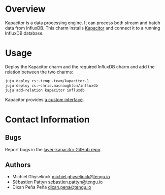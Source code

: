 # Overview

Kapacitor is a data processing engine.  It can process both stream and batch
data from InfluxDB. This charm installs [Kapacitor](https://docs.influxdata.com/kapacitor)
and connect it to a running InfluxDB database.

# Usage

Deploy the Kapacitor charm and the required InfluxDB charm and add the relation between the two charms:

```bash
juju deploy cs:~tengu-team/kapacitor-1
juju deploy cs:~chris.macnaughton/influxdb
juju add-relation kapacitor influxdb
```
Kapacitor provides [a custom interface](https://github.com/tengu-team/interface-kapacitor).

# Contact Information

## Bugs

Report bugs in the [layer-kapacitor GitHub repo](https://github.com/tengu-team/layer-kapacitor/issues).

## Authors

 - Michiel Ghyselinck <michiel.ghyselinck@tengu.io>
 - Sébastien Pattyn <sebastien.pattyn@tengu.io>
 - Dixan Peña Peña <dixan.pena@tengu.io>
